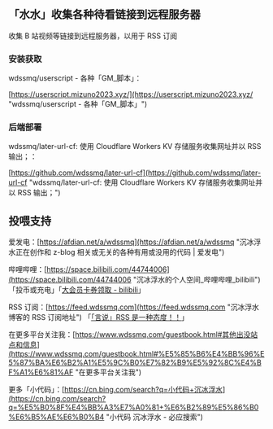 ## 「水水」收集各种待看链接到远程服务器
收集 B 站视频等链接到远程服务器，以用于 RSS 订阅

### 安装获取

wdssmq/userscript - 各种「GM\_脚本」：

[https://userscript.mizuno2023.xyz/](https://userscript.mizuno2023.xyz/ "wdssmq/userscript - 各种「GM\_脚本」")

### 后端部署

wdssmq/later-url-cf: 使用 Cloudflare Workers KV 存储服务收集网址并以 RSS 输出；：

[https://github.com/wdssmq/later-url-cf](https://github.com/wdssmq/later-url-cf "wdssmq/later-url-cf: 使用 Cloudflare Workers KV 存储服务收集网址并以 RSS 输出；")

## 投喂支持

爱发电：[https://afdian.net/a/wdssmq](https://afdian.net/a/wdssmq "沉冰浮水正在创作和 z-blog 相关或无关的各种有用或没用的代码 | 爱发电")

哔哩哔哩：[https://space.bilibili.com/44744006](https://space.bilibili.com/44744006 "沉冰浮水的个人空间\_哔哩哔哩\_bilibili")「投币或充电」「[大会员卡券领取 - bilibili](https://account.bilibili.com/account/big/myPackage "大会员卡券领取 - bilibili")」

RSS 订阅：[https://feed.wdssmq.com](https://feed.wdssmq.com "沉冰浮水博客的 RSS 订阅地址") 「[「言说」RSS 是一种态度！！](https://www.wdssmq.com/post/20201231613.html "「言说」RSS 是一种态度！！")」

在更多平台关注我：[https://www.wdssmq.com/guestbook.html#其他出没站点和信息](https://www.wdssmq.com/guestbook.html#%E5%85%B6%E4%BB%96%E5%87%BA%E6%B2%A1%E5%9C%B0%E7%82%B9%E5%92%8C%E4%BF%A1%E6%81%AF "在更多平台关注我")

更多「小代码」：[https://cn.bing.com/search?q=小代码+沉冰浮水](https://cn.bing.com/search?q=%E5%B0%8F%E4%BB%A3%E7%A0%81+%E6%B2%89%E5%86%B0%E6%B5%AE%E6%B0%B4 "小代码 沉冰浮水 - 必应搜索")

<!-- ##################################### -->
